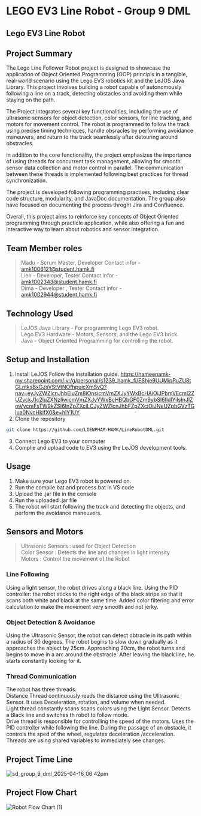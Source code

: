 # LEGO EV3 Line Robot - Group 9 DML


## Lego EV3 Line Robot 
## Project Summary 

The Lego Line Follower Robot project is designed to showcase the application of Object Oriented Programming (OOP) principls in a tangible, real-world scenario using the Lego EV3 robotics kit and the LeJOS Java Library. This project involves building a robot capable of autonomously following a line on a track, detecting obstacles and avoiding them while staying on the path. 

The Project integrates several key functionalities, including the use of ultrasonic sensors for object detection, color sensors, for line tracking, and motors for movement control. The robot is programmed to follow the track using precise timing techniques, handle obsracles by performing avoidance maneuvers, and return to the track seamlessly after detouring around obstracles. 

in addition to the core functionality, the project emphasizes the importance of using threads for concurrent task management, allowing for smooth sensor data collection and motor control in parallel. The communication between these threads is implemented following best practices for thread synchronization. 

The project is developed following programming practises, including clear code structure, modularity, and JavaDoc documentation. The group also have focused on documenting the process throght Jira and Confluence. 

Overall, this project aims to reinforce key concepts of Object Oriented programming through practicle application, while also offering a fun and interactive way to learn about robotics and sensor integration. 

## Team Member roles
> Madu - Scrum Master, Developer
    Contact infor - amk1006121@student.hamk.fi <br>
> Lien - Developer, Tester 
    Contact infor - amk1002343@student.hamk.fi <br>
> Dima - Developer , Tester 
    Contact infor - amk1002944@student.hamk.fi <br>

## Technology Used 

> LeJOS Java Library - For programming Lego EV3 robot.<br>
> Lego EV3 Hardware  - Motors, Sensors, and the Lego EV3 brick. <br>
> Java               - Object Oriented Programming for controlling the robot. <br>

## Setup and Installation 

1.  Install LeJOS Follow the Installation guide. https://hameenamk-my.sharepoint.com/:v:/g/personal/s1239_hamk_fi/EShje9UUMipPuZU8tGLntksBxGJsVStVtNOfhpuicXmSvQ?nav=eyJyZWZlcnJhbEluZm8iOnsicmVmZXJyYWxBcHAiOiJPbmVEcml2ZUZvckJ1c2luZXNzIiwicmVmZXJyYWxBcHBQbGF0Zm9ybSI6IldlYiIsInJlZmVycmFsTW9kZSI6InZpZXciLCJyZWZlcnJhbFZpZXciOiJNeUZpbGVzTGlua0NvcHkifX0&e=hlY1UY    <br> 
2. Clone the repository <br> 
```bash
git clone https://github.com/LIENPHAM-HAMK/LineRobotDML.git         
```                                    
3. Connect Lego EV3 to your computer <br>
4. Complie and upload code to EV3 using the LeJOS development tools. <br> 


## Usage

1. Make sure your Lego EV3 robot is powered on. <br>
2. Run the complie.bat and process.bat in VS code <br>
3. Upload the .jar file in the console <br>
4. Run the uploaded .jar file <br>
5. The robot will start following the track and detecting the objects, and perform the avoidance maneuvers. <br>

## Sensors and Motors 
> Ultrasonic Sensors : used for Object Detection <br>
> Color Sensor       : Detects the line and changes in light intensity <br>
> Motors             : Control the movement of the Robot <br> 

### Line Following 
Using a light sensor, the robot drives along a black line. Using the PID controller: the robot sticks to the right edge of the black stripe so that it scans both white and black at the same time. Added color filtering and error calculation to make the movement very smooth and not jerky.  

### Object Detection & Avoidance
Using the Ultrasonic Sensor, the robot can detect  obtracle in its path within a radius of 30 degrees. The robot begins to slow down gradually as it approaches the abject by 25cm. Approaching 20cm, the robot turns and begins to move in a arc around the obstracle. After leaving the black line, he starts constantly looking for it.  


### Thread Communication  
The robot has three threads. <br>
Distance Thread continuously reads the distance using the Ulltrasonic Sensor. It uses Deceleration, rotation, and volume when needed. <br>
Light thread constantly scans scans colors using the Light Sensor. Detects a Black line and switches th robot to follow mode. <br>
Drive thread is responsible for controlling the speed of the motors. Uses the PID controller while following the line. During the passage of an obstacle, it controls the sped of the wheel, regulates deceleration /acceleration. <br>
Threads are using shared variables to immediately see changes. 


## Project Time Line 
![sd_group_9_dml_2025-04-16_06 42pm](https://github.com/user-attachments/assets/7a898c34-cb2b-425c-b4ac-4027b5753b97)

## Project Flow Chart

![Robot Flow Chart (1)](https://github.com/user-attachments/assets/e9f78626-e34e-4705-a019-6d9c18c42f62)

